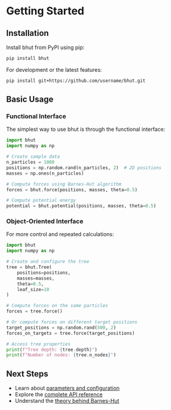 # Getting Started

## Installation

Install bhut from PyPI using pip:

```bash
pip install bhut
```

For development or the latest features:

```bash
pip install git+https://github.com/username/bhut.git
```

## Basic Usage

### Functional Interface

The simplest way to use bhut is through the functional interface:

```python
import bhut
import numpy as np

# Create sample data
n_particles = 1000
positions = np.random.rand(n_particles, 2)  # 2D positions
masses = np.ones(n_particles)

# Compute forces using Barnes-Hut algorithm
forces = bhut.force(positions, masses, theta=0.5)

# Compute potential energy
potential = bhut.potential(positions, masses, theta=0.5)
```

### Object-Oriented Interface

For more control and repeated calculations:

```python
import bhut
import numpy as np

# Create and configure the tree
tree = bhut.Tree(
    positions=positions,
    masses=masses,
    theta=0.5,
    leaf_size=10
)

# Compute forces on the same particles
forces = tree.force()

# Or compute forces on different target positions
target_positions = np.random.rand(500, 2)
forces_on_targets = tree.force(target_positions)

# Access tree properties
print(f"Tree depth: {tree.depth}")
print(f"Number of nodes: {tree.n_nodes}")
```

## Next Steps

- Learn about [parameters and configuration](usage.md)
- Explore the [complete API reference](api/)
- Understand the [theory behind Barnes-Hut](theory/barnes-hut.md)
